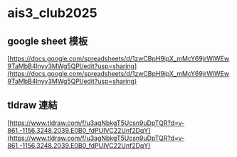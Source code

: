 # ais3_club2025
## google sheet 模板
[https://docs.google.com/spreadsheets/d/1zwCBpH9ipX_mMcY69jrWlWEw9TaMbB4lnyy3MWg5QPI/edit?usp=sharing](https://docs.google.com/spreadsheets/d/1zwCBpH9ipX_mMcY69jrWlWEw9TaMbB4lnyy3MWg5QPI/edit?usp=sharing)
## tldraw 連結
[https://www.tldraw.com/f/u3agNbkgT5Ucsn9uDpTQR?d=v-861.-1156.3248.2039.E0B0_fdPUIVC22Unf2DqY](https://www.tldraw.com/f/u3agNbkgT5Ucsn9uDpTQR?d=v-861.-1156.3248.2039.E0B0_fdPUIVC22Unf2DqY)

